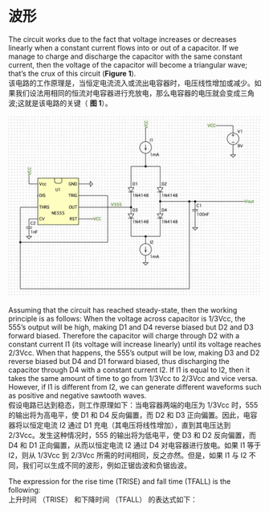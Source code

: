 # 波形
The circuit works due to the fact that voltage increases or decreases linearly when a constant current flows into or out of a capacitor. If we manage to charge and discharge the capacitor with the same constant current, then the voltage of the capacitor will become a triangular wave; that’s the crux of this circuit (**Figure 1**).  
该电路的工作原理是，当恒定电流流入或流出电容器时，电压线性增加或减少。如果我们设法用相同的恒流对电容器进行充放电，那么电容器的电压就会变成三角波;这就是该电路的关键（ **图 1**）。

![图 1 Circuit schematic of triangle/sawtooth wave generator using 555 timer.](../../image/NE555实例，方波，三角波-1756370704266.webp)

Assuming that the circuit has reached steady-state, then the working principle is as follows: When the voltage across capacitor is 1/3Vcc, the 555’s output will be high, making D1 and D4 reverse biased but D2 and D3 forward biased. Therefore the capacitor will charge through D2 with a constant current I1 (its voltage will increase linearly) until its voltage reaches 2/3Vcc. When that happens, the 555’s output will be low, making D3 and D2 reverse biased but D4 and D1 forward biased, thus discharging the capacitor through D4 with a constant current I2. If I1 is equal to I2, then it takes the same amount of time to go from 1/3Vcc to 2/3Vcc and vice versa. However, if I1 is different from I2, we can generate different waveforms such as positive and negative sawtooth waves.  
假设电路已达到稳态，则工作原理如下：当电容器两端的电压为 1/3Vcc 时，555 的输出将为高电平，使 D1 和 D4 反向偏置，而 D2 和 D3 正向偏置。因此，电容器将以恒定电流 I2 通过 D1 充电（其电压将线性增加），直到其电压达到 2/3Vcc。发生这种情况时，555 的输出将为低电平，使 D3 和 D2 反向偏置，而 D4 和 D1 正向偏置，从而以恒定电流 I2 通过 D4 对电容器进行放电。如果 I1 等于 I2，则从 1/3Vcc 到 2/3Vcc 所需的时间相同，反之亦然。但是，如果 I1 与 I2 不同，我们可以生成不同的波形，例如正锯齿波和负锯齿波。

The expression for the rise time (TRISE) and fall time (TFALL) is the following:  
上升时间 （TRISE） 和下降时间 （TFALL） 的表达式如下：
